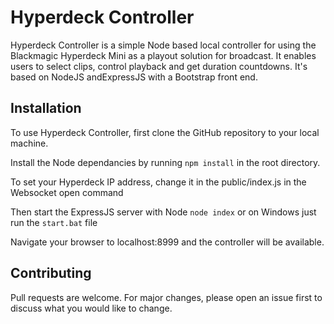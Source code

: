 # Hyperdeck Controller

Hyperdeck Controller is a simple Node based local controller for using the Blackmagic Hyperdeck Mini as a playout solution for broadcast. It enables users to select clips, control playback and get duration countdowns. It's based on NodeJS andExpressJS with a Bootstrap front end.

## Installation

To use Hyperdeck Controller, first clone the GitHub repository to your local machine.

Install the Node dependancies by running ```npm install``` in the root directory.

To set your Hyperdeck IP address, change it in the public/index.js in the Websocket open command

Then start the ExpressJS server with Node ```node index``` or on Windows just run the ```start.bat``` file

Navigate your browser to localhost:8999 and the controller will be available.

## Contributing

Pull requests are welcome. For major changes, please open an issue first
to discuss what you would like to change.